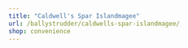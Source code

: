 ```yaml
---
title: "Caldwell's Spar Islandmagee"
url: /ballystrudder/caldwells-spar-islandmagee/
shop: convenience
---
```

